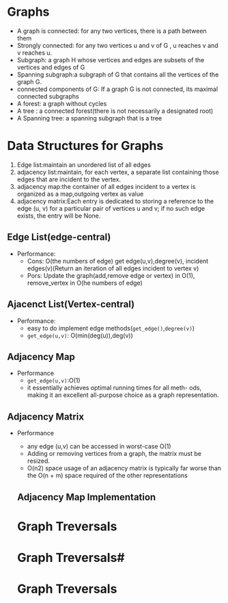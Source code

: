 # Graphs
* A graph is connected: for any two vertices, there is a path between them
* Strongly connected: for any two vertices u and v of G , u reaches v and v reaches u. 
* Subgraph: a graph H whose vertices and edges are subsets of the vertices and edges of G
* Spanning subgraph:a subgraph of G that contains all the vertices of the graph G.
* connected components of G: If a graph G is not connected, its maximal connected subgraphs 
* A forest: a graph without cycles
* A tree : a connected forest(there is not necessarily a designated root)
* A Spanning tree: a spanning subgraph that is a tree

# Data Structures for Graphs
1. Edge list:maintain an unordered list of all edges
2. adjacency list:maintain, for each vertex, a separate list containing those edges that are incident to the vertex.
3. adjacency map:the container of all edges incident to a vertex is organized as a map,outgoing vertex as value
4. adjacency matrix:Each entry is dedicated to storing a reference to the edge (u, v) for a particular pair of vertices u and v; if no such edge exists, the entry will be None.

## Edge List(edge-central)
* Performance:
  * Cons: O(the numbers of edge) get edge(u,v),degree(v), incident edges(v)(Return an iteration of all edges incident to vertex v)
  * Pors: Update the graph(add,remove edge or vertex) in O(1), remove_vertex in O(he numbers of edge)

## Ajacenct List(Vertex-central)
* Performance: 
  * easy to do implement edge methods(`get_edge()`,`degree(v)`)
  * `get_edge(u,v)`: O(min(deg(u)),deg(v))
## Adjacency Map 
* Performance
  * `get_edge(u,v)`:O(1)
  *  it essentially achieves optimal running times for all meth- ods, making it an excellent all-purpose choice as a graph representation.
## Adjacency Matrix
* Performance
  * any edge (u,v) can be accessed in worst-case O(1)
  * Adding or removing vertices from a graph, the matrix must be resized.
  * O(n2) space usage of an adjacency matrix is typically far worse than the O(n + m) space required of the other representations
  
  ##  Adjacency Map Implementation
  
  # Graph Treversals
  #
  # Graph Treversals#
  # Graph Treversals
